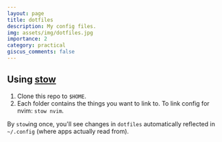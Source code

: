 ```yaml
---
layout: page
title: dotfiles
description: My config files.
img: assets/img/dotfiles.jpg
importance: 2
category: practical
giscus_comments: false
---
```


## Using [stow](https://www.gnu.org/software/stow/)

1. Clone this repo to `$HOME`.
1. Each folder contains the things you want to link to. To link config for nvim: `stow nvim`.

By `stow`ing once, you'll see changes in `dotfiles` automatically reflected in `~/.config` (where apps actually read from).
